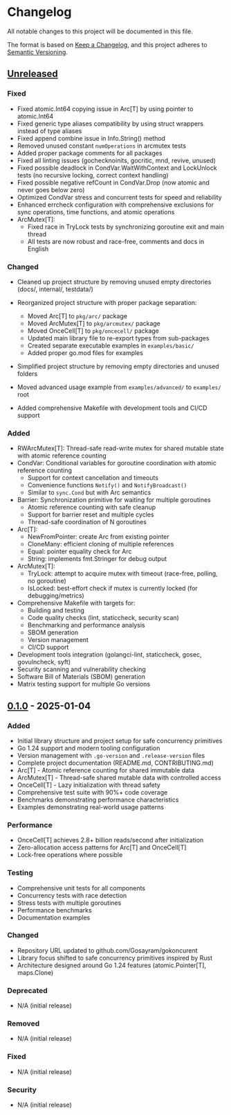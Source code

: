 # Changelog

All notable changes to this project will be documented in this file.

The format is based on [Keep a Changelog](https://keepachangelog.com/en/1.0.0/),
and this project adheres to [Semantic Versioning](https://semver.org/spec/v2.0.0.html).

## [Unreleased]

### Fixed
- Fixed atomic.Int64 copying issue in Arc[T] by using pointer to atomic.Int64
- Fixed generic type aliases compatibility by using struct wrappers instead of type aliases
- Fixed append combine issue in Info.String() method
- Removed unused constant `numOperations` in arcmutex tests
- Added proper package comments for all packages
- Fixed all linting issues (gochecknoinits, gocritic, mnd, revive, unused)
- Fixed possible deadlock in CondVar.WaitWithContext and LockUnlock tests (no recursive locking, correct context handling)
- Fixed possible negative refCount in CondVar.Drop (now atomic and never goes below zero)
- Optimized CondVar stress and concurrent tests for speed and reliability
- Enhanced errcheck configuration with comprehensive exclusions for sync operations, time functions, and atomic operations
- ArcMutex[T]:
  - Fixed race in TryLock tests by synchronizing goroutine exit and main thread
  - All tests are now robust and race-free, comments and docs in English

### Changed
- Cleaned up project structure by removing unused empty directories (docs/, internal/, testdata/)
- Reorganized project structure with proper package separation:
  - Moved Arc[T] to `pkg/arc/` package
  - Moved ArcMutex[T] to `pkg/arcmutex/` package  
  - Moved OnceCell[T] to `pkg/oncecell/` package
  - Updated main library file to re-export types from sub-packages
  - Created separate executable examples in `examples/basic/`
  - Added proper go.mod files for examples
- Simplified project structure by removing empty directories and unused folders
- Moved advanced usage example from `examples/advanced/` to `examples/` root

- Added comprehensive Makefile with development tools and CI/CD support

### Added
- RWArcMutex[T]: Thread-safe read-write mutex for shared mutable state with atomic reference counting
- CondVar: Conditional variables for goroutine coordination with atomic reference counting
  - Support for context cancellation and timeouts
  - Convenience functions `Notify()` and `NotifyBroadcast()`
  - Similar to `sync.Cond` but with Arc semantics
- Barrier: Synchronization primitive for waiting for multiple goroutines
  - Atomic reference counting with safe cleanup
  - Support for barrier reset and multiple cycles
  - Thread-safe coordination of N goroutines
- Arc[T]:
  - NewFromPointer: create Arc from existing pointer
  - CloneMany: efficient cloning of multiple references
  - Equal: pointer equality check for Arc
  - String: implements fmt.Stringer for debug output
- ArcMutex[T]:
  - TryLock: attempt to acquire mutex with timeout (race-free, polling, no goroutine)
  - IsLocked: best-effort check if mutex is currently locked (for debugging/metrics)
- Comprehensive Makefile with targets for:
  - Building and testing
  - Code quality checks (lint, staticcheck, security scan)
  - Benchmarking and performance analysis
  - SBOM generation
  - Version management
  - CI/CD support
- Development tools integration (golangci-lint, staticcheck, gosec, govulncheck, syft)
- Security scanning and vulnerability checking
- Software Bill of Materials (SBOM) generation
- Matrix testing support for multiple Go versions

## [0.1.0] - 2025-01-04

### Added
- Initial library structure and project setup for safe concurrency primitives
- Go 1.24 support and modern tooling configuration
- Version management with `.go-version` and `.release-version` files
- Complete project documentation (README.md, CONTRIBUTING.md)
- Arc[T] - Atomic reference counting for shared immutable data
- ArcMutex[T] - Thread-safe shared mutable data with controlled access
- OnceCell[T] - Lazy initialization with thread safety
- Comprehensive test suite with 90%+ code coverage
- Benchmarks demonstrating performance characteristics
- Examples demonstrating real-world usage patterns

### Performance
- OnceCell[T] achieves 2.8+ billion reads/second after initialization
- Zero-allocation access patterns for Arc[T] and OnceCell[T]
- Lock-free operations where possible

### Testing
- Comprehensive unit tests for all components
- Concurrency tests with race detection
- Stress tests with multiple goroutines
- Performance benchmarks
- Documentation examples

### Changed
- Repository URL updated to github.com/Gosayram/gokoncurent
- Library focus shifted to safe concurrency primitives inspired by Rust
- Architecture designed around Go 1.24 features (atomic.Pointer[T], maps.Clone)

### Deprecated
- N/A (initial release)

### Removed
- N/A (initial release)

### Fixed
- N/A (initial release)

### Security
- N/A (initial release)

[Unreleased]: https://github.com/Gosayram/gokoncurent/compare/v0.1.0...HEAD
[0.1.0]: https://github.com/Gosayram/gokoncurent/releases/tag/v0.1.0 